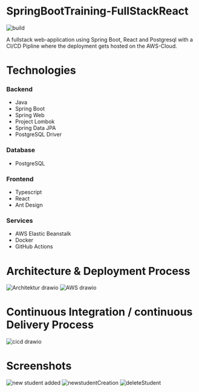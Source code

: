 # SpringBootTraining-FullStackReact
![build](https://github.com/EnnioSileno/SpringBootTraining-FullStackReact/actions/workflows/deploy.yaml/badge.svg)

A fullstack web-application using Spring Boot, React and Postgresql with a CI/CD Pipline where the deployment gets hosted on the AWS-Cloud.


# Technologies 
### Backend
 - Java
 - Spring Boot
 - Spring Web
 - Project Lombok
 - Spring Data JPA
 - PostgreSQL Driver
 
 ### Database
  - PostgreSQL
 
 ### Frontend
  - Typescript
  - React
  - Ant Design
  
  ### Services
   - AWS Elastic Beanstalk
   - Docker
   - GitHub Actions
   
# Architecture & Deployment Process

![Architektur drawio](https://user-images.githubusercontent.com/61289714/199301456-a093e0c7-9fd0-4ab8-9bcd-9595d6beaf65.png)
![AWS drawio](https://user-images.githubusercontent.com/61289714/199301465-53f35b81-33f0-4c97-a037-787884e64376.png)

# Continuous Integration / continuous Delivery Process

![cicd drawio](https://user-images.githubusercontent.com/61289714/199301428-a971a091-9e30-40d7-bd6b-0ba1bfe59d6e.png)

# Screenshots

![new student added](https://user-images.githubusercontent.com/61289714/199302509-d9523d4a-b217-4621-8108-88923c953d38.png)
![newstudentCreation](https://user-images.githubusercontent.com/61289714/199302530-cde423d3-10f2-455e-adf4-09ba3998856a.png)
![deleteStudent](https://user-images.githubusercontent.com/61289714/199302536-c946d93b-68ee-4f17-9cac-661aa40817ae.png)
